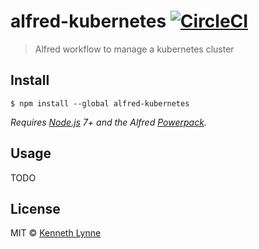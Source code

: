 # alfred-kubernetes [![CircleCI](https://circleci.com/gh/kennethlynne/alfred-kubernetes/tree/master.svg?style=svg)](https://circleci.com/gh/kennethlynne/alfred-kubernetes/tree/master)

> Alfred workflow to manage a kubernetes cluster


## Install

```
$ npm install --global alfred-kubernetes
```

*Requires [Node.js](https://nodejs.org) 7+ and the Alfred [Powerpack](https://www.alfredapp.com/powerpack/).*


## Usage

TODO

## License

MIT © [Kenneth Lynne](http://kenneth.ly)
